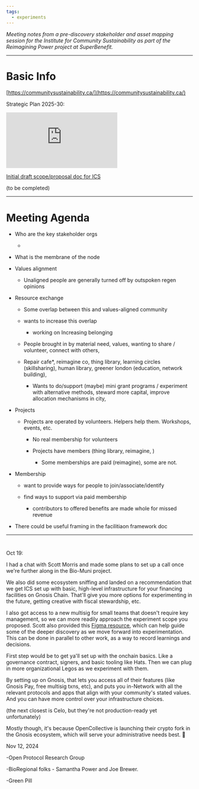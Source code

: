 ```yaml
---
tags:
  - experiments
---
```

_Meeting notes from a pre-discovery stakeholder and asset mapping session for the Institute for Community Sustainability as part of the Reimagining Power project at SuperBenefit._

---

# Basic Info

[https://communitysustainability.ca/](https://communitysustainability.ca/)

Strategic Plan 2025-30:

![DRAFT_ICS_Strategic_Plan_2025-2030_-_July_2024.pdf](https://cdn.charmverse.io/user-content/215aa41f-717d-493c-a04b-09eaa7ea95fa/ebe93d6e-6ecc-41cb-8c69-13eae3b382a3/DRAFT_ICS_Strategic_Plan_2025-2030_-_July_2024.pdf)

[Initial draft scope/proposal doc for ICS](https://docs.google.com/document/d/1K8_Zpqt5sSBESR4QR4Gu3ImTiptPF0GweQdT3ow7LOo/edit#heading=h.7ya7dda5edzb)

  (to be completed)

---

# Meeting Agenda

- Who are the key stakeholder orgs

  - 

-  What is the membrane of the node

  - Values alignment

    - Unaligned people are generally turned off by outspoken regen opinions

  - Resource exchange

    - Some overlap between this and values-aligned community

    - wants to increase this overlap

      - working on Increasing belonging

    - People brought in by material need, values, wanting to share / volunteer, connect with others, 

    - Repair cafe\*, reimagine co, thing library, learning circles (skillsharing), human library, greener london (education, network building), 

      - Wants to do/support (maybe) mini grant programs / experiment with alternative methods, steward more capital, improve allocation mechanisms in city, 

  - Projects

    - Projects are operated by volunteers. Helpers help them. Workshops, events, etc. 

      - No real membership for volunteers

      - Projects have members (thing library, reimagine, )

        - Some memberships are paid (reimagine), some are not.

- Membership

  - want to provide ways for people to join/associate/identify

  - find ways to support via paid membership

    - contributors to offered benefits are made whole for missed revenue

- There could be useful framing in the facilitiaon framework doc  

---

# 

Oct 19:

I had a chat with Scott Morris and made some plans to set up a call once we're further along in the Bio-Muni project.

We also did some ecosystem sniffing and landed on a recommendation that we get ICS set up with basic, high-level infrastructure for your financing facilities on Gnosis Chain. That'll give you more options for experimenting in the future, getting creative with fiscal stewardship, etc.

I also got access to a new multisig for small teams that doesn't require key management, so we can more readily approach the experiment scope you proposed. Scott also provided this [Figma resource](https://www.figma.com/board/F4mjtohKgwIiGBp7oHq7z1/Value-Flow-Compass-Template?node-id=0-1&t=iL5hClFjHpVe9OVb-1), which can help guide some of the deeper discovery as we move forward into experimentation. This can be done in parallel to other work, as a way to record learnings and decisions.

First step would be to get ya'll set up with the onchain basics. Like a governance contract, signers, and basic tooling like Hats. Then we can plug in more organizational Legos as we experiment with them.

By setting up on Gnosis, that lets you access all of their features (like Gnosis Pay, free multisig txns, etc), and puts you in-Network with all the relevant protocols and apps that align with your community's stated values. And you can have more control over your infrastructure choices.

(the next closest is Celo, but they're not production-ready yet unfortunately)

Mostly though, it's because OpenCollective is launching their crypto fork in the Gnosis ecosystem, which will serve your administrative needs best. 🙂

Nov 12, 2024

-Open Protocol Research Group

-BioRegional folks - Samantha Power and Joe Brewer. 

-Green Pill
